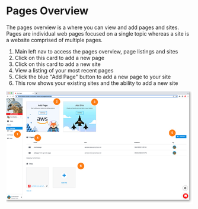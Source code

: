 # Pages Overview

The pages overview is a where you can view and add pages and sites. Pages are individual web pages focused on a single topic whereas a site is a website comprised of multiple pages.

1. Main left nav to access the pages overview, page listings and sites
2. Click on this card to add a new page
3. Click on this card to add a new site
4. View a listing of your most recent pages
5. Click the blue "Add Page" button to add a new page to your site
6. This row shows your existing sites and the ability to add a new site

<a href="../images/pages-overview-lg.jpg" target="_blank"><img src="../images/pages-overview.jpg" style="margin: auto; display: block"></a>
